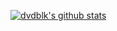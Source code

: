 <a href="https://github.com/dvdblk"> <img align="center" src="https://github-readme-stats.vercel.app/api?username=dvdblk&show_icons=true&include_all_commits=true&theme=default&hide_border=true" alt="dvdblk's github stats"/>
